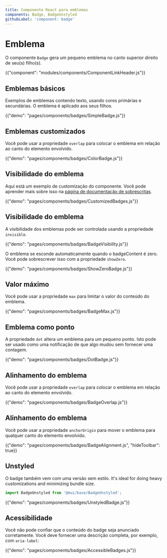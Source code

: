 ```yaml
---
title: Componente React para emblemas
components: Badge, BadgeUnstyled
githubLabel: 'component: badge'
---
```


# Emblema

<p class="description">O componente <code>Badge</code> gera um pequeno emblema no canto superior direito de seu(s) filho(s).</p>

{{"component": "modules/components/ComponentLinkHeader.js"}}

## Emblemas básicos

Exemplos de emblemas contendo texto, usando cores primárias e secundárias. O emblema é aplicado aos seus filhos.

{{"demo": "pages/components/badges/SimpleBadge.js"}}

## Emblemas customizados

Você pode usar a propriedade `overlap` para colocar o emblema em relação ao canto do elemento envolvido.

{{"demo": "pages/components/badges/ColorBadge.js"}}

## Visibilidade do emblema

Aqui está um exemplo de customização do componente. Você pode aprender mais sobre isso na [página de documentação de sobrescritas](/customization/how-to-customize/).

{{"demo": "pages/components/badges/CustomizedBadges.js"}}

## Visibilidade do emblema

A visibilidade dos emblemas pode ser controlada usando a propriedade `invisible`.

{{"demo": "pages/components/badges/BadgeVisibility.js"}}

O emblema se esconde automaticamente quando o badgeContent é zero. Você pode sobrescrever isso com a propriedade `showZero`.

{{"demo": "pages/components/badges/ShowZeroBadge.js"}}

## Valor máximo

Você pode usar a propriedade `max` para limitar o valor do conteúdo do emblema.

{{"demo": "pages/components/badges/BadgeMax.js"}}

## Emblema como ponto

A propriedade `dot` altera um emblema para um pequeno ponto. Isto pode ser usado como uma notificação de que algo mudou sem fornecer uma contagem.

{{"demo": "pages/components/badges/DotBadge.js"}}

## Alinhamento do emblema

Você pode usar a propriedade `overlap` para colocar o emblema em relação ao canto do elemento envolvido.

{{"demo": "pages/components/badges/BadgeOverlap.js"}}

## Alinhamento do emblema

Você pode usar a propriedade `anchorOrigin` para mover o emblema para qualquer canto do elemento envolvido.

{{"demo": "pages/components/badges/BadgeAlignment.js", "hideToolbar": true}}

## Unstyled

O badge também vem com uma versão sem estilo. It's ideal for doing heavy customizations and minimizing bundle size.

```js
import BadgeUnstyled from '@mui/base/BadgeUnstyled';
```

{{"demo": "pages/components/badges/UnstyledBadge.js"}}

## Acessibilidade

Você não pode confiar que o conteúdo do badge seja anunciado corretamente. Você deve fornecer uma descrição completa, por exemplo, com `aria-label`:

{{"demo": "pages/components/badges/AccessibleBadges.js"}}
